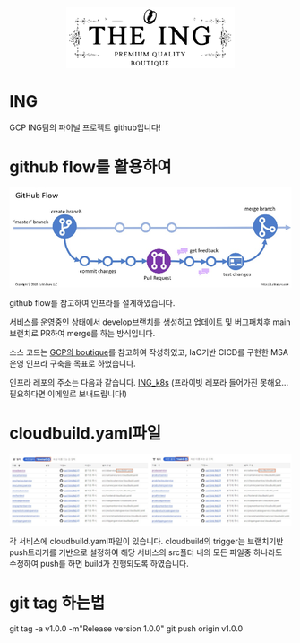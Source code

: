 <p align="center">
<img src="/src/frontend/static/icons/Hipster_NavLogo.svg" width="300" alt="Online Boutique" />
</p>

# ING
GCP ING팀의 파이널 프로젝트 github입니다!

# github flow를 활용하여
<img src="/etc/github_flow.jpg"/>

github flow를 참고하여 인프라를 설계하였습니다.

서비스를 운영중인 상태에서 develop브랜치를 생성하고 업데이트 및 버그패치후 main브랜치로 PR하여 merge를 하는 방식입니다.

소스 코드는 [GCP의 boutique](https://github.com/GoogleCloudPlatform/microservices-demo)를 참고하여 작성하였고, IaC기반 CICD를 구현한 MSA운영 인프라 구축을 목표로 하였습니다.

인프라 레포의 주소는 다음과 같습니다. [ING_k8s](https://github.com/cat1544/ING_k8s/tree/main) (프라이빗 레포라 들어가진 못해요... 필요하다면 이메일로 보내드립니다!)

# cloudbuild.yaml파일
<img src="/etc/cloudbuild_trigger.jpg"/>

각 서비스에 cloudbuild.yaml파일이 있습니다. cloudbuild의 trigger는 브랜치기반 push트리거를 기반으로 설정하여 해당 서비스의 src폴더 내의 모든 파일중 하나라도 수정하여 push를 하면 build가 진행되도록 하였습니다.


# git tag 하는법
git tag -a v1.0.0 -m"Release version 1.0.0"
git push origin v1.0.0
